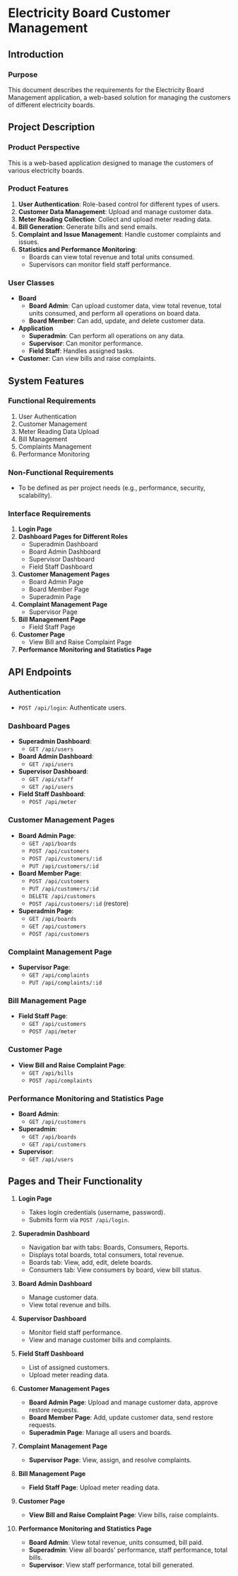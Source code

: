 # Electricity Board Customer Management

## Introduction

### Purpose

This document describes the requirements for the Electricity Board Management application, a web-based solution for managing the customers of different electricity boards.

## Project Description

### Product Perspective

This is a web-based application designed to manage the customers of various electricity boards.

### Product Features

1. **User Authentication**: Role-based control for different types of users.
2. **Customer Data Management**: Upload and manage customer data.
3. **Meter Reading Collection**: Collect and upload meter reading data.
4. **Bill Generation**: Generate bills and send emails.
5. **Complaint and Issue Management**: Handle customer complaints and issues.
6. **Statistics and Performance Monitoring**:
   - Boards can view total revenue and total units consumed.
   - Supervisors can monitor field staff performance.

### User Classes

- **Board**
  - **Board Admin**: Can upload customer data, view total revenue, total units consumed, and perform all operations on board data.
  - **Board Member**: Can add, update, and delete customer data.
- **Application**
  - **Superadmin**: Can perform all operations on any data.
  - **Supervisor**: Can monitor performance.
  - **Field Staff**: Handles assigned tasks.
- **Customer**: Can view bills and raise complaints.

## System Features

### Functional Requirements

1. User Authentication
2. Customer Management
3. Meter Reading Data Upload
4. Bill Management
5. Complaints Management
6. Performance Monitoring

### Non-Functional Requirements

- To be defined as per project needs (e.g., performance, security, scalability).

### Interface Requirements

1. **Login Page**
2. **Dashboard Pages for Different Roles**
   - Superadmin Dashboard
   - Board Admin Dashboard
   - Supervisor Dashboard
   - Field Staff Dashboard
3. **Customer Management Pages**
   - Board Admin Page
   - Board Member Page
   - Superadmin Page
4. **Complaint Management Page**
   - Supervisor Page
5. **Bill Management Page**
   - Field Staff Page
6. **Customer Page**
   - View Bill and Raise Complaint Page
7. **Performance Monitoring and Statistics Page**

## API Endpoints

### Authentication

- `POST /api/login`: Authenticate users.

### Dashboard Pages

- **Superadmin Dashboard**:
  - `GET /api/users`
- **Board Admin Dashboard**:
  - `GET /api/users`
- **Supervisor Dashboard**:
  - `GET /api/staff`
  - `GET /api/users`
- **Field Staff Dashboard**:
  - `POST /api/meter`

### Customer Management Pages

- **Board Admin Page**:
  - `GET /api/boards`
  - `POST /api/customers`
  - `POST /api/customers/:id`
  - `PUT /api/customers/:id`
- **Board Member Page**:
  - `POST /api/customers`
  - `PUT /api/customers/:id`
  - `DELETE /api/customers`
  - `POST /api/customers/:id` (restore)
- **Superadmin Page**:
  - `GET /api/boards`
  - `GET /api/customers`
  - `POST /api/customers`

### Complaint Management Page

- **Supervisor Page**:
  - `GET /api/complaints`
  - `PUT /api/complaints/:id`

### Bill Management Page

- **Field Staff Page**:
  - `GET /api/customers`
  - `POST /api/meter`

### Customer Page

- **View Bill and Raise Complaint Page**:
  - `GET /api/bills`
  - `POST /api/complaints`

### Performance Monitoring and Statistics Page

- **Board Admin**:
  - `GET /api/customers`
- **Superadmin**:
  - `GET /api/boards`
  - `GET /api/customers`
- **Supervisor**:
  - `GET /api/users`

## Pages and Their Functionality

1. **Login Page**

   - Takes login credentials (username, password).
   - Submits form via `POST /api/login`.

2. **Superadmin Dashboard**

   - Navigation bar with tabs: Boards, Consumers, Reports.
   - Displays total boards, total consumers, total revenue.
   - Boards tab: View, add, edit, delete boards.
   - Consumers tab: View consumers by board, view bill status.

3. **Board Admin Dashboard**
   - Manage customer data.
   - View total revenue and bills.
4. **Supervisor Dashboard**

   - Monitor field staff performance.
   - View and manage customer bills and complaints.

5. **Field Staff Dashboard**

   - List of assigned customers.
   - Upload meter reading data.

6. **Customer Management Pages**

   - **Board Admin Page**: Upload and manage customer data, approve restore requests.
   - **Board Member Page**: Add, update customer data, send restore requests.
   - **Superadmin Page**: Manage all users and boards.

7. **Complaint Management Page**

   - **Supervisor Page**: View, assign, and resolve complaints.

8. **Bill Management Page**

   - **Field Staff Page**: Upload meter reading data.

9. **Customer Page**

   - **View Bill and Raise Complaint Page**: View bills, raise complaints.

10. **Performance Monitoring and Statistics Page**
    - **Board Admin**: View total revenue, units consumed, bill paid.
    - **Superadmin**: View all boards' performance, staff performance, total bills.
    - **Supervisor**: View staff performance, total bill generated.

```

```

